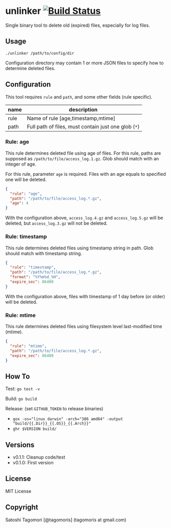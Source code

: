 # unlinker [![Build Status](https://travis-ci.org/tagomoris/unlinker.svg?branch=master)](https://travis-ci.org/tagomoris/unlinker)

Single binary tool to delete old (expired) files, especially for log files.

## Usage

```
./unlinker /path/to/config/dir
```

Configuration directory may contain 1 or more JSON files to specify how to determine deleted files.

## Configuration

This tool requires `rule` and `path`, and some other fields (rule specific).

|name|description|
|----|-----------|
|rule|Name of rule [age,timestamp,mtime]|
|path|Full path of files, must contain just one glob (`*`)|

### Rule: age

This rule determines deleted file using age of files. For this rule, paths are supposed as `/path/to/file/access_log.1.gz`. Glob should match with an integer of age.

For this rule, parameter `age` is required. Files with an age equals to specified one will be deleted.

```json
{
  "rule": "age",
  "path": "/path/to/file/access_log.*.gz",
  "age": 4
}
```

With the configuration above, `access_log.4.gz` and `access_log.5.gz` will be deleted, but `access_log.3.gz` will not be deleted.

### Rule: timestamp

This rule determines deleted files using timestamp string in path. Glob should match with timestamp string.

```json
{
  "rule": "timestamp",
  "path": "/path/to/file/access_log.*.gz",
  "format": "%Y%m%d_%H",
  "expire_sec": 86400
}
```

With the configuration above, files with timestamp of 1 day before (or older) will be deleted.

### Rule: mtime

This rule determines deleted files using filesystem level last-modified time (mtime).

```json
{
  "rule": "mtime",
  "path": "/path/to/file/access_log.*.gz",
  "expire_sec": 86400
}
```

## How To

Test: `go test -v`

Build: `go build`

Release: (set `GITHUB_TOKEN` to release binaries)
 - `gox -os="linux darwin" -arch="386 amd64" -output "build/{{.Dir}}_{{.OS}}_{{.Arch}}"`
 - `ghr $VERSION build/`

## Versions

- v0.1.1: Cleanup code/test
- v0.1.0: First version

## License

MIT License

## Copyright

Satoshi Tagomori [@tagomoris] (tagomoris at gmail.com)
